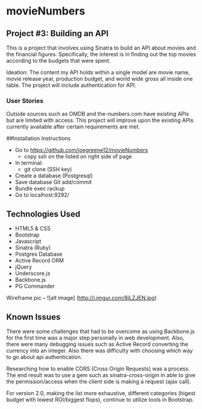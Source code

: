 # movieNumbers
## Project #3: Building an API

This is a project that involves using Sinatra to build an API about movies and the financial figures. Specifically, the interest is in finding out the top movies according to the budgets that were spent.

Ideation: The content my API holds within a single model are movie name, movie release year, production budget, and world wide gross all inside one table.
The project will include authentication for API.

### User Stories
Outside sources such as OMDB and the-numbers.com have existing APIs but are limited with access. This project will improve upon the existing APIs currently available after certain requirements are met.

##Installation Instructions
* Go to https://github.com/joegreene12/movieNumbers
  - copy ssh on the listed on right side of page
* In terminal:
  - git clone (SSH key)
* Create a database (Postgresql)  
* Save database Git add/commit
* Bundle exec rackup
* Go to localhost:9292/


## Technologies Used

* HTML5 & CSS
* Bootstrap
* Javascript
* Sinatra (Ruby)
* Postgres Database
* Active Record ORM
* jQuery
* Underscore.js
* Backbone.js
* PG Commander



 Wireframe pic –
![alt image] (http://i.imgur.com/8iLZJEN.jpg)





## Known Issues
There were some challenges that had to be overcome as using Backbone.js for the first time was a major step personally in web development. Also, there were many debugging issues such as Active Record converting the currency into an integer. Also there was difficulty with choosing which way to go about api authentication.

Researching how to enable CORS (Cross Origin Requests) was a process. The end result was to use a gem such as sinatra-cross-origin in able to give the permission/access when the client side is making a request (ajax call).


For version 2.0, making the list more exhaustive, different categories (higest budget with lowest ROI/biggest flops), continue to utilize tools in Bootstrap.
